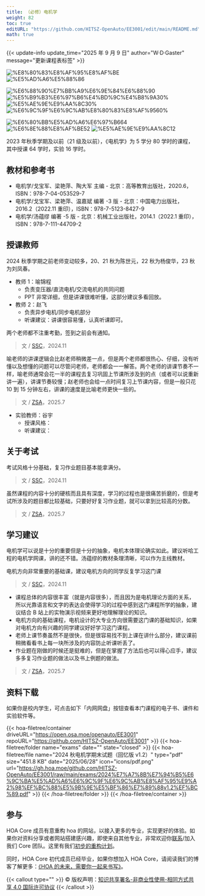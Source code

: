 ```yaml
---
title: （必修）电机学
weight: 82
toc: true
editURL: "https://github.com/HITSZ-OpenAuto/EE3001/edit/main/README.md"
math: true
---
```


{{< update-info update_time="2025 年 9 月 9 日" author="W·D·Gaster" message="更新课程表标签" >}}


<div class="hoa-badge">

![%E8%80%83%E8%AF%95%E8%AF%BE](https://img.shields.io/badge/%E8%80%83%E8%AF%95%E8%AF%BE-red)
![%E5%AD%A6%E5%88%86](https://img.shields.io/badge/%E5%AD%A6%E5%88%86-4-moccasin)

![%E6%88%90%E7%BB%A9%E6%9E%84%E6%88%90](https://img.shields.io/badge/%E6%88%90%E7%BB%A9%E6%9E%84%E6%88%90-gold)
![%E5%B9%B3%E6%97%B6%E4%BD%9C%E4%B8%9A30%](https://img.shields.io/badge/%E5%B9%B3%E6%97%B6%E4%BD%9C%E4%B8%9A-30%25-wheat)
![%E5%AE%9E%E9%AA%8C30%](https://img.shields.io/badge/%E5%AE%9E%E9%AA%8C-30%25-wheat)
![%E6%9C%9F%E6%9C%AB%E8%80%83%E8%AF%9560%](https://img.shields.io/badge/%E6%9C%9F%E6%9C%AB%E8%80%83%E8%AF%95-60%25-wheat)

![%E6%80%BB%E5%AD%A6%E6%97%B664](https://img.shields.io/badge/%E6%80%BB%E5%AD%A6%E6%97%B6-64-wheat)
![%E6%8E%88%E8%AF%BE52](https://img.shields.io/badge/%E6%8E%88%E8%AF%BE-52-wheat) 
![%E5%AE%9E%E9%AA%8C12](https://img.shields.io/badge/%E5%AE%9E%E9%AA%8C-12-wheat)

</div>

2023 年秋季学期及以前（21 级及以前），《电机学》为 5 学分 80 学时的课程，其中授课 64 学时，实验 16 学时。

## 教材和参考书

- 电机学/戈宝军、梁艳萍、陶大军 主编 - 北京：高等教育出版社，2020.6，ISBN：978-7-04-053529-7
- 电机学/戈宝军、梁艳萍、温嘉斌 编著 -3 版 - 北京：中国电力出版社，2016.2（2022.11 重印），ISBN：978-7-5123-8427-9
- 电机学/汤蕴缪 编著 -5 版 - 北京：机械工业出版社，2014.1（2022.1 重印），ISBN：978-7-111-44709-2

## 授课教师

2024 秋季学期之前老师变动较多，20、21 秋为陈世元，22 秋为杨俊华，23 秋为刘凤春。

- 教师 1：喻锦程
  - 负责变压器/直流电机/交流电机的共同问题
  - PPT 非常详细，但是讲课很难听懂，这部分建议多看回放。
- 教师 2：赵飞
  - 负责异步电机/同步电机部分
  - 听课建议：讲课很容易懂，认真听课即可。

两个老师都不注重考勤，签到之前会有通知。

> 文 / [SSC](https://github.com/SSC202)，2024.11

喻老师的讲课逻辑会比赵老师稍微差一点，但是两个老师都很热心、仔细，没有听懂以及想懂的问题可以尽管问老师，老师都会一一解答。两个老师的讲课节奏不一样，喻老师通常会花一半的课程去复习巩固上节课所涉及到的点（或者可以说重新讲一遍），讲课节奏较慢；赵老师也会给一点时间复习上节课内容，但是一般只花 10 到 15 分钟左右，讲课的速度是比喻老师更快一些的。

> 文 / [ZSA](https://github.com/Oliverzsa)，2025.7

- 实验教师：谷宇
  - 授课风格：
  - 听课建议：

## 关于考试

考试风格十分基础，复习作业题目基本能拿满分。

> 文 / [SSC](https://github.com/SSC202)，2024.11

虽然课程的内容十分的硬核而且具有深度，学习的过程也是很痛苦折磨的，但是考试所涉及的题目都比较基础，只要好好复习作业题，就可以拿到比较高的分数。

> 文 / [ZSA](https://github.com/Oliverzsa)，2025.7

## 学习建议

电机学可以说是十分的重要但是十分的抽象，电机本体理论确实如此。建议听哈工程的电机学网课，讲的还不错。汤蕴缪的教材条理清晰，可以作为主线教材。

电机方向非常重要的基础课，建议电机方向的同学反复学习这门课

> 文 / [SSC](https://github.com/SSC202)，2024.11

- 课程总体的内容很丰富（就是内容很多），而且因为是电机理论方面的关系，所以光靠语言和文字的表达会使得学习的过程中感到这门课程所学的抽象，建议结合 B 站上的实物演示视频来更好地理解理论的知识。
- 电机方向的基础课程，电机设计的大专业方向很需要这门课的基础知识，如果对电机方向有兴趣的同学建议好好学习这门课程。
- 老师上课节奏虽然不是很快，但是很容易找不到上课在讲什么部分，建议课前稍微看看书上每一块所涉及的内容防止听课听丢了。
- 作业题在刚做的时候还是挺难的，但是在掌握了方法后也可以得心应手，建议多多复习作业题的做法以及书上例题的做法。

> 文 / [ZSA](https://github.com/Oliverzsa)，2025.7


## 资料下载

如果你是校内学生，可点击如下「内网网盘」按钮查看本门课程的电子书、课件和实验软件等。

{{< hoa-filetree/container driveURL="https://open.osa.moe/openauto/EE3001" repoURL="https://github.com/HITSZ-OpenAuto/EE3001" >}}
{{< hoa-filetree/folder name="exams" date="" state="closed" >}}
{{< hoa-filetree/file name="2024 秋电机学期末试题（回忆版 v1.2）" type="pdf" size="451.8 KB" date="2025/06/28" icon="icons/pdf.png" url="https://gh.hoa.moe/github.com/HITSZ-OpenAuto/EE3001/raw/main/exams/2024%E7%A7%8B%E7%94%B5%E6%9C%BA%E5%AD%A6%E6%9C%9F%E6%9C%AB%E8%AF%95%E9%A2%98%EF%BC%88%E5%9B%9E%E5%BF%86%E7%89%88v1.2%EF%BC%89.pdf" >}}
{{< /hoa-filetree/folder >}}
{{< /hoa-filetree/container >}}

## 参与

HOA Core 成员有意重构 hoa 的网站，以接入更多的专业，实现更好的体验。如果你对资料分享或者网站搭建感兴趣，即使来自其他专业，非常欢迎你[联系](mailto:hi@hoa.moe)/加入我们 Core 团队。这里有我们[初步的重构计划](https://historical-mousepad-286.notion.site/HOA-1f71751ad5fe80978c70d9e32330d7e6)。

同时，HOA Core 初代成员已经毕业，如果你想加入 HOA Core，请阅读我们的博客了解更多：[《HOA 的未来，需要你一起来书写》](https://hoa.moe/news/future-of-hoa)。

{{< callout type="" >}}
  © 版权声明：[知识共享署名-非商业性使用-相同方式共享 4.0 国际许可协议](https://creativecommons.org/licenses/by-nc-sa/4.0/)
{{< /callout >}}

